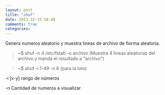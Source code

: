 ```yaml
---
layout: post
title: "shuf"
date: 2013-12-15 18:40
comments: true
categories: 
---
```

Genera numeros aleatorio y muestra lineas de archivo de fiorma aleatoria.

>~$ shuf -n 4 /etc/fstab -o archivo (Muestra 4 lineas aleatorias del archivo y manda el resultado a "archivo")

>~$ shuf -i 1-49 -n 6 (para la loto)

-i [x-y]  rango de números

-n   Cantidad de numeros a visualizar

